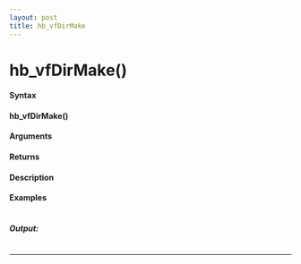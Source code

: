 ```yaml
---
layout: post
title: hb_vfDirMake
---
```


# hb_vfDirMake()


#### Syntax

#### hb_vfDirMake()

#### Arguments

#### Returns

#### Description

#### Examples

```

```

##### Output:

```

```

---